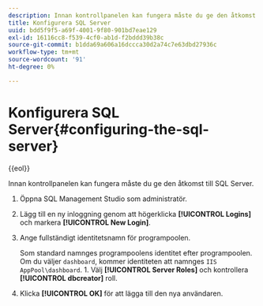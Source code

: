 ```yaml
---
description: Innan kontrollpanelen kan fungera måste du ge den åtkomst till SQL Server.
title: Konfigurera SQL Server
uuid: bdd5f9f5-a69f-4001-9f80-901bd7eae129
exl-id: 16116cc8-f539-4cf0-ab1d-f2bddd39b38c
source-git-commit: b1dda69a606a16dccca30d2a74c7e63dbd27936c
workflow-type: tm+mt
source-wordcount: '91'
ht-degree: 0%

---
```


# Konfigurera SQL Server{#configuring-the-sql-server}

{{eol}}

Innan kontrollpanelen kan fungera måste du ge den åtkomst till SQL Server.

1. Öppna SQL Management Studio som administratör.
1. Lägg till en ny inloggning genom att högerklicka **[!UICONTROL Logins]** och markera **[!UICONTROL New Login]**.
1. Ange fullständigt identitetsnamn för programpoolen.

   Som standard namnges programpoolens identitet efter programpoolen. Om du väljer `dashboard`, kommer identiteten att namnges `IIS AppPool\dashboard`. 1. Välj **[!UICONTROL Server Roles]** och kontrollera **[!UICONTROL dbcreator]** roll.
1. Klicka **[!UICONTROL OK]** för att lägga till den nya användaren.
